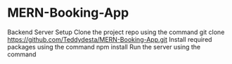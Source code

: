 # MERN-Booking-App

Backend Server Setup
Clone the project repo using the command  git clone https://github.com/Teddydesta/MERN-Booking-App.git
Install required packages using the command
npm install
Run the server using the command
